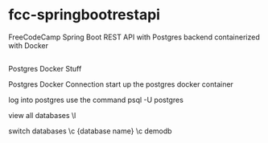 # fcc-springbootrestapi
FreeCodeCamp Spring Boot REST API with Postgres backend containerized with Docker

##
Postgres Docker Stuff

Postgres Docker Connection
start up the postgres docker container

log into postgres use the command
psql -U postgres

view all databases
\l

switch databases
\c {database name}
\c demodb
